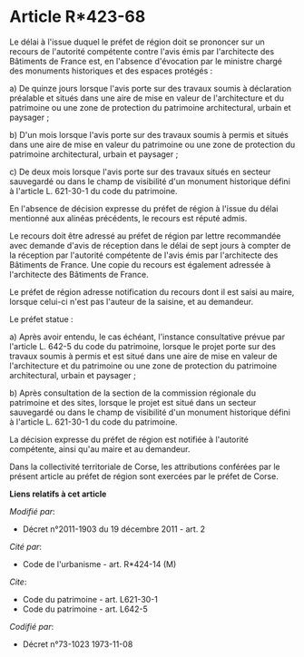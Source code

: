 # Article R*423-68

Le délai à l'issue duquel le préfet de région doit se prononcer sur un recours de l'autorité compétente contre l'avis émis
par l'architecte des Bâtiments de France est, en l'absence d'évocation par le ministre chargé des monuments historiques et
des espaces protégés :

a) De quinze jours lorsque l'avis porte sur des travaux soumis à déclaration préalable et situés dans une aire de mise en
valeur de l'architecture et du patrimoine ou une zone de protection du patrimoine architectural, urbain et paysager ;

b) D'un mois lorsque l'avis porte sur des travaux soumis à permis et situés dans une aire de mise en valeur du patrimoine ou
une zone de protection du patrimoine architectural, urbain et paysager ;

c) De deux mois lorsque l'avis porte sur des travaux situés en secteur sauvegardé ou dans le champ de visibilité d'un
monument historique défini à l'article L. 621-30-1 du code du patrimoine.

En l'absence de décision expresse du préfet de région à l'issue du délai mentionné aux alinéas précédents, le recours est
réputé admis.

Le recours doit être adressé au préfet de région par lettre recommandée avec demande d'avis de réception dans le délai de
sept jours à compter de la réception par l'autorité compétente de l'avis émis par l'architecte des Bâtiments de France. Une
copie du recours est également adressée à l'architecte des Bâtiments de France.

Le préfet de région adresse notification du recours dont il est saisi au maire, lorsque celui-ci n'est pas l'auteur de la
saisine, et au demandeur.

Le préfet statue :

a) Après avoir entendu, le cas échéant, l'instance consultative prévue par l'article L. 642-5 du code du patrimoine, lorsque
le projet porte sur des travaux soumis à permis et est situé dans une aire de mise en valeur de l'architecture et du
patrimoine ou une zone de protection du patrimoine architectural, urbain et paysager ;

b) Après consultation de la section de la commission régionale du patrimoine et des sites, lorsque le projet est situé dans
un secteur sauvegardé ou dans le champ de visibilité d'un monument historique défini à l'article L. 621-30-1 du code du
patrimoine.

La décision expresse du préfet de région est notifiée à l'autorité compétente, ainsi qu'au maire et au demandeur.

Dans la collectivité territoriale de Corse, les attributions conférées par le présent article au préfet de région sont
exercées par le préfet de Corse.

**Liens relatifs à cet article**

_Modifié par_:

  - Décret n°2011-1903 du 19 décembre 2011 - art. 2

_Cité par_:

  - Code de l'urbanisme - art. R*424-14 (M)

_Cite_:

  - Code du patrimoine - art. L621-30-1
  - Code du patrimoine - art. L642-5

_Codifié par_:

  - Décret n°73-1023 1973-11-08
